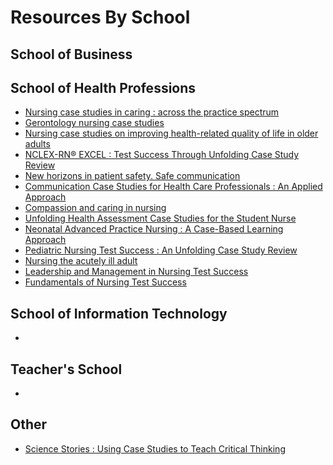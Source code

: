
# Resources By School
## School of Business
## School of Health Professions
- [Nursing case studies in caring : across the practice spectrum](https://search.ebscohost.com/login.aspx?direct=true&db=cat07141a&AN=ebc.EBC3565409&site=eds-live&scope=site&authtype=sso&custid=ns017578)
- [Gerontology nursing case studies](https://search.ebscohost.com/login.aspx?direct=true&db=cat07141a&AN=ebc.EBC2166652&site=eds-live&scope=site&authtype=sso&custid=ns017578)
- [Nursing case studies on improving health-related quality of life in older adults](https://search.ebscohost.com/login.aspx?direct=true&db=cat07141a&AN=ebc.EBC2166657&site=eds-live&scope=site&authtype=sso&custid=ns017578)
- [NCLEX-RN® EXCEL : Test Success Through Unfolding Case Study Review](https://search.ebscohost.com/login.aspx?direct=true&db=nlebk&AN=1422819&site=eds-live&scope=site&authtype=sso&custid=ns017578)
- [New horizons in patient safety. Safe communication](https://search.ebscohost.com/login.aspx?direct=true&db=cat07141a&AN=ebc.EBC5155839&site=eds-live&scope=site&authtype=sso&custid=ns017578)
- [Communication Case Studies for Health Care Professionals : An Applied Approach](https://search.ebscohost.com/login.aspx?direct=true&db=nlebk&AN=910074&site=eds-live&scope=site&authtype=sso&custid=ns017578)
- [Compassion and caring in nursing](https://search.ebscohost.com/login.aspx?direct=true&db=cat07141a&AN=ebc.EBC4711381&site=eds-live&scope=site&authtype=sso&custid=ns017578)
- [Unfolding Health Assessment Case Studies for the Student Nurse](https://search.ebscohost.com/login.aspx?direct=true&db=nlebk&AN=2944405&site=eds-live&scope=site&authtype=sso&custid=ns017578)
- [Neonatal Advanced Practice Nursing : A Case-Based Learning Approach](https://search.ebscohost.com/login.aspx?direct=true&db=nlebk&AN=1427432&site=eds-live&scope=site&authtype=sso&custid=ns017578)
- [Pediatric Nursing Test Success : An Unfolding Case Study Review](https://search.ebscohost.com/login.aspx?direct=true&db=nlebk&AN=834629&site=eds-live&scope=site&authtype=sso&custid=ns017578)
- [Nursing the acutely ill adult](https://search.ebscohost.com/login.aspx?direct=true&db=cat07141a&AN=ebc.EBC1069454&site=eds-live&scope=site&authtype=sso&custid=ns017578)
- [Leadership and Management in Nursing Test Success](https://search.ebscohost.com/login.aspx?direct=true&db=nlebk&AN=606331&site=eds-live&scope=site&authtype=sso&custid=ns017578)
- [Fundamentals of Nursing Test Success](https://search.ebscohost.com/login.aspx?direct=true&db=nlebk&AN=500217&site=eds-live&scope=site&authtype=sso&custid=ns017578)
  
## School of Information Technology
- 
## Teacher's School
- 

## Other
- [Science Stories : Using Case Studies to Teach Critical Thinking](https://search.ebscohost.com/login.aspx?direct=true&db=e000xna&AN=464773&site=eds-live&scope=site&authtype=sso&custid=ns017578)
